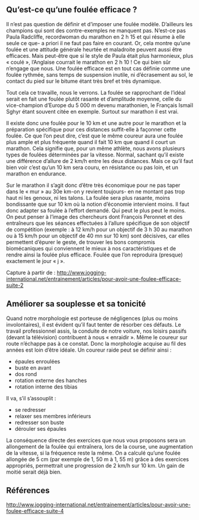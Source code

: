 
## Qu’est-ce qu’une foulée efficace ?
Il n’est pas question de définir et d’imposer une foulée modèle. D’ailleurs les champions qui sont des contre-exemples ne manquent pas. N’est-ce pas Paula Radcliffe, recordwoman du marathon en 2 h 15 et qui résume à elle seule ce que- a priori il ne faut pas faire en courant. Or, cela montre qu’une foulée et une attitude générale heurtée et maladroite peuvent aussi être efficaces. Mais peut-être que si le style de Paula était plus harmonieux, plus « coulé », l’Anglaise courrait le marathon en 2 h 10 ! Ce qui bien sûr n’engage que nous.
Une foulée efficace est en tout cas définie comme une foulée rythmée, sans temps de suspension inutile, ni d’écrasement au sol, le contact du pied sur le bitume étant très bref et très dynamique.

Tout cela ce travaille, nous le verrons. La foulée se rapprochant de l’idéal serait en fait une foulée plutôt rasante et d’amplitude moyenne, celle du vice-champion d’Europe du 5 000 m devenu marathonien, le Français Ismaïl Sghyr étant souvent citée en exemple. Surtout sur marathon il est vrai.

Il existe donc une foulée pour le 10 km et une autre pour le marathon et la préparation spécifique pour ces distances suffit-elle à façonner cette foulée.
Ce que l’on peut dire, c’est que le même coureur aura une foulée plus ample et plus fréquente quand il fait 10 km que quand il court un marathon. Cela signifie que, pour un même athlète, nous avons plusieurs types de foulées déterminées par la vitesse. Normal, sachant qu’il existe une différence d’allure de 2 km/h entre les deux distances. Mais ce qu’il faut bien voir c’est qu’un 10 km sera couru, en résistance ou pas loin, et un marathon en endurance.

Sur le marathon il s’agit donc d’être très économique pour ne pas taper dans le « mur » au 30e km-on y revient toujours- en ne montant pas trop haut ni les genoux, ni les talons. La foulée sera plus rasante, moins bondissante que sur 10 km où la notion d’économie intervient moins. Il faut donc adapter sa foulée à l’effort demandé. Qui peut le plus peut le moins.
On peut penser à l’image des chercheurs dont François Peronnet et des entraîneurs que les séances effectuées à l’allure spécifique de son objectif de compétition (exemple : à 12 km/h pour un objectif de 3 h 30 au marathon ou à 15 km/h pour un objectif de 40 mn sur 10 km) sont décisives, car elles permettent d’épurer le geste, de trouver les bons compromis biomécaniques qui conviennent le mieux à nos caractéristiques et de rendre ainsi la foulée plus efficace. Foulée que l’on reproduira (presque) exactement le jour « j ». 

Capture à partir de : http://www.jogging-international.net/entrainement/articles/pour-avoir-une-foulee-efficace-suite-2

## Améliorer sa souplesse et sa tonicité

Quand notre morphologie est porteuse de négligences (plus ou moins involontaires), il est évident qu’il faut tenter de résorber ces défauts. Le travail professionnel assis, la conduite de notre voiture, nos loisirs passifs (devant la télévision) contribuent à nous « enraidir ». 
Même le coureur sur route n’échappe pas à ce constat. Donc la morphologie acquise au fil des années est loin d’être idéale. 
Un coureur raide peut se définir ainsi :

- épaules enroulées
- buste en avant
- dos rond
- rotation externe des hanches
- rotation interne des tibias

Il va, s’il s’assouplit :

- se redresser
- relaxer ses membres inférieurs
- redresser son buste
- dérouler ses épaules

La conséquence directe des exercices que nous vous proposons sera un allongement de la foulée qui entraînera, lors de la course, une augmentation de la vitesse, si la fréquence reste la même. On a calculé qu’une foulée allongée de 5 cm (par exemple de 1, 50 m à 1, 55 m) grâce à des exercices appropriés, permettrait une progression de 2 km/h sur 10 km. Un gain de moitié serait déjà bien.

## Références

http://www.jogging-international.net/entrainement/articles/pour-avoir-une-foulee-efficace-suite-4

